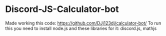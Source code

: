 # Discord-JS-Calculator-bot 
Made working this code: https://github.com/DJj123dj/calculator-bot/
To run this you need to install node.js and these libraries for it:
discord.js, mathjs
